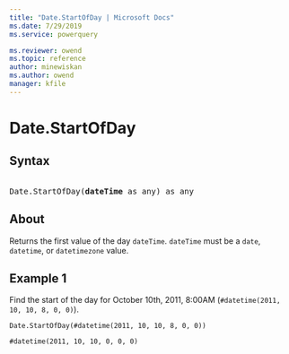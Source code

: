 ```yaml
---
title: "Date.StartOfDay | Microsoft Docs"
ms.date: 7/29/2019
ms.service: powerquery

ms.reviewer: owend
ms.topic: reference
author: minewiskan
ms.author: owend
manager: kfile
---
```

# Date.StartOfDay

## Syntax

<pre> 
Date.StartOfDay(<b>dateTime</b> as any) as any
</pre> 
  
## About  
Returns the first value of the day `dateTime`. `dateTime` must be a `date`, `datetime`, or `datetimezone` value.

## Example 1
Find the start of the day for October 10th, 2011, 8:00AM (`#datetime(2011, 10, 10, 8, 0, 0)`).

```powerquery-m
Date.StartOfDay(#datetime(2011, 10, 10, 8, 0, 0))
```

```powerquery-m
#datetime(2011, 10, 10, 0, 0, 0)
```
